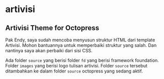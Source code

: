 artivisi
========

## Artivisi Theme for Octopress

Pak Endy, saya sudah mencoba menyusun struktur HTML dari template Artivisi. Mohon bantuannya untuk memperbaiki struktur yang salah. Dan nantinya saya akan perbaiki dari sisi CSS.

Ada folder `source` yang berisi folder `fd` yang berisi framework foundation. Folder `images` yang berisi logo tulisan artivisi. Folder `source` tersebut ditambahkan ke dalam folder `source` octopress yang sedang aktif.

